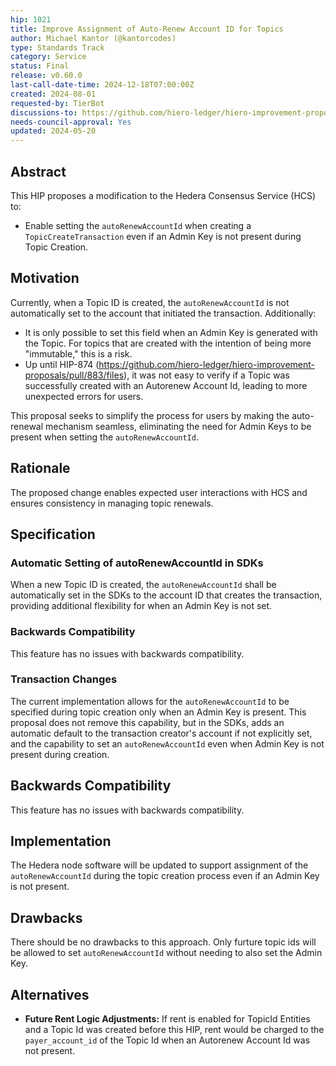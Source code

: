 ```yaml
---
hip: 1021
title: Improve Assignment of Auto-Renew Account ID for Topics
author: Michael Kantor (@kantorcodes)
type: Standards Track
category: Service
status: Final
release: v0.60.0
last-call-date-time: 2024-12-18T07:00:00Z
created: 2024-08-01
requested-by: TierBot
discussions-to: https://github.com/hiero-ledger/hiero-improvement-proposals/pull/1021
needs-council-approval: Yes
updated: 2024-05-20
---
```


## Abstract

This HIP proposes a modification to the Hedera Consensus Service (HCS) to:
 - Enable setting the `autoRenewAccountId` when creating a `TopicCreateTransaction` even if an Admin Key is not present during Topic Creation.


## Motivation

Currently, when a Topic ID is created, the `autoRenewAccountId` is not automatically set to the account that initiated the transaction. Additionally:

- It is only possible to set this field when an Admin Key is generated with the Topic. For topics that are created with the intention of being more "immutable," this is a risk.
- Up until HIP-874 (https://github.com/hiero-ledger/hiero-improvement-proposals/pull/883/files), it was not easy to verify if a Topic was successfully created with an Autorenew Account Id, leading to more unexpected errors for users.

This proposal seeks to simplify the process for users by making the auto-renewal mechanism seamless, eliminating the need for Admin Keys to be present when setting the `autoRenewAccountId`. 

## Rationale

The proposed change enables expected user interactions with HCS and ensures consistency in managing topic renewals. 

## Specification

### Automatic Setting of autoRenewAccountId in SDKs

When a new Topic ID is created, the `autoRenewAccountId` shall be automatically set in the SDKs to the account ID that creates the transaction, providing additional flexibility for when an Admin Key is not set.

### Backwards Compatibility

This feature has no issues with backwards compatibility.

### Transaction Changes

The current implementation allows for the `autoRenewAccountId` to be specified during topic creation only when an Admin Key is present. This proposal does not remove this capability, but in the SDKs, adds an automatic default to the transaction creator's account if not explicitly set, and the capability to set an `autoRenewAccountId` even when Admin Key is not present during creation.

## Backwards Compatibility

This feature has no issues with backwards compatibility.

## Implementation

The Hedera node software will be updated to support assignment of the `autoRenewAccountId` during the topic creation process even if an Admin Key is not present.

## Drawbacks

There should be no drawbacks to this approach. Only furture topic ids will be allowed to set `autoRenewAccountId` without needing to also set the Admin Key. 

## Alternatives

- **Future Rent Logic Adjustments:** If rent is enabled for TopicId Entities and a Topic Id was created before this HIP, rent would be charged to the `payer_account_id` of the Topic Id when an Autorenew Account Id was not present.

